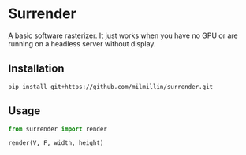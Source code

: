 # Surrender

A basic software rasterizer. It just works when you have no GPU or are running on a headless server without display.

## Installation

```
pip install git+https://github.com/milmillin/surrender.git
```

## Usage

```python
from surrender import render

render(V, F, width, height)
```